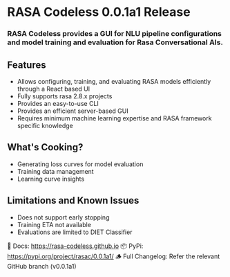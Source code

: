 # RASA Codeless 0.0.1a1 Release

### RASA Codeless provides a GUI for NLU pipeline configurations and model training and evaluation for Rasa Conversational AIs.

## Features
- Allows configuring, training, and evaluating RASA models efficiently through a React based UI
- Fully supports rasa 2.8.x projects
- Provides an easy-to-use CLI
- Provides an efficient server-based GUI
- Requires minimum machine learning expertise and RASA framework specific knowledge

## What's Cooking?
- Generating loss curves for model evaluation
- Training data management
- Learning curve insights

## Limitations and Known Issues
- Does not support early stopping
- Training ETA not available
- Evaluations are limited to DIET Classifier

📒 Docs: https://rasa-codeless.github.io 
📦 PyPi: https://pypi.org/project/rasac/0.0.1a1/ 
🪵 Full Changelog: Refer the relevant GitHub branch (v0.0.1a1)


